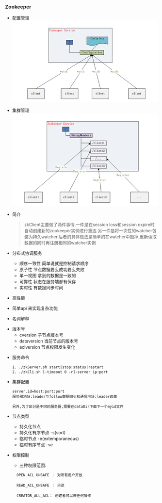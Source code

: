 ### Zookeeper
+ 配置管理
  ![](/images/zookeeper.png)

+ 集群管理
  ![](/images/zookeeper2.png)

+ 简介
  > zkClient主要做了两件事情.一件是在session loss和session expire时自动创建新的zookeeper实例进行重连.另一件是将一次性的watcher包装为持久watcher.后者的具体做法是简单的在watcher中毁掉,重新读取数据的同时再注册相同的watcher实例

+ 分布式协调服务
  - 顺序一致性 简单说就是控制请求顺序
  - 原子性 节点数据要么成功要么失败
  - 单一视图 拿到的数据是一致的
  - 可靠性 状态在服务端都有保存
  - 实时性 有数据同步时间

 + 高性能
 + 简单api 来实现复杂功能

 + 名词解释
  - 版本号
    - cversion  子节点版本号
    - dataversion  当前节点的版本号
    - aclversion 节点权限发生变化
+ 服务命令
  ``` shell
  1. ./zkServer.sh start|stop|status|restart
  2. ./zkCli.sh [-timeout 0 -r]-server ip:port
  ```

+ 集群配置
  ``` shell
  server.id=host:port:port
  服务器地址:leader与follow数据同步和通信地址:leader选举

  另外,为了区分是不同的服务器,需要在dataDir下面下一个myid文件          
  ```
+ 节点类型
  - 持久化节点
  - 持久化有序节点 -s(sort)
  - 临时节点 -e(extemporaneous)
  - 临时有序节点 -se

+ 权限控制
  - 三种权限范围:
  ``` Java
    OPEN_ACL_UNSAFE ： 对所有用户开放

    READ_ACL_UNSAFE ： 只读

    CREATOR_ALL_ACL： 创建者可以做任何操作
  ```
